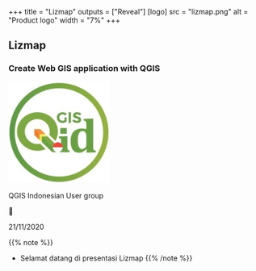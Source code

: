 +++
title = "Lizmap"
outputs = ["Reveal"]
[logo]
src = "lizmap.png"
alt = "Product logo"
width = "7%"
+++

## Lizmap

### Create Web GIS application with QGIS

![QGIS ID](/qgis_id.jpg)

QGIS Indonesian
User group

🦎

21/11/2020

{{% note %}}
- Selamat datang di presentasi Lizmap
{{% /note %}}
